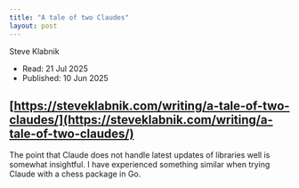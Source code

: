 ```yaml
---
title: "A tale of two Claudes"
layout: post
---
```


Steve Klabnik

* Read: 21 Jul 2025
* Published: 10 Jun 2025

[https://steveklabnik.com/writing/a-tale-of-two-claudes/](https://steveklabnik.com/writing/a-tale-of-two-claudes/)
---

The point that Claude does not handle latest updates of libraries well is somewhat insightful. I have experienced something similar when trying Claude with a chess package in Go. 